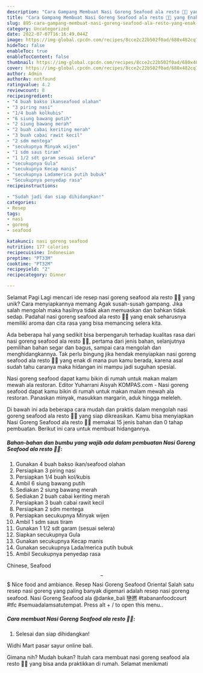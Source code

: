 ```yaml
---
description: "Cara Gampang Membuat Nasi Goreng Seafood ala resto 🦐🦑 yang Enak, Mantap"
title: "Cara Gampang Membuat Nasi Goreng Seafood ala resto 🦐🦑 yang Enak, Mantap"
slug: 895-cara-gampang-membuat-nasi-goreng-seafood-ala-resto-yang-enak-mantap
category: Uncategorized
date: 2022-07-07T16:16:49.044Z
image: https://img-global.cpcdn.com/recipes/8cce2c22b502f0ad/680x482cq70/nasi-goreng-seafood-ala-resto-foto-resep-utama.jpg
hideToc: false
enableToc: true
enableTocContent: false
thumbnail: https://img-global.cpcdn.com/recipes/8cce2c22b502f0ad/680x482cq70/nasi-goreng-seafood-ala-resto-foto-resep-utama.jpg
cover: https://img-global.cpcdn.com/recipes/8cce2c22b502f0ad/680x482cq70/nasi-goreng-seafood-ala-resto-foto-resep-utama.jpg
author: Admin
authorAv: notfound
ratingvalue: 4.2
reviewcount: 8
recipeingredient:
- "4 buah bakso ikanseafood olahan"
- "3 piring nasi"
- "1/4 buah kolkubis"
- "6 siung bawang putih"
- "2 siung bawang merah"
- "2 buah cabai keriting merah"
- "3 buah cabai rawit kecil"
- "2 sdm mentega"
- "secukupnya Minyak wijen"
- "1 sdm saus tiram"
- "1 1/2 sdt garam sesuai selera"
- "secukupnya Gula"
- "secukupnya Kecap manis"
- "secukupnya Ladamerica putih bubuk"
- "Secukupnya penyedap rasa"
recipeinstructions:

- "Sudah jadi dan siap dihidangkan!"
categories:
- Resep
tags:
- nasi
- goreng
- seafood

katakunci: nasi goreng seafood 
nutrition: 177 calories
recipecuisine: Indonesian
preptime: "PT33M"
cooktime: "PT32M"
recipeyield: "2"
recipecategory: Dinner

---
```



Selamat Pagi Lagi mencari ide resep nasi goreng seafood ala resto 🦐🦑 yang unik? Cara menyiapkannya memang Agak susah-susah gampang. Jika salah mengolah maka hasilnya tidak akan memuaskan dan bahkan tidak sedap. Padahal nasi goreng seafood ala resto 🦐🦑 yang enak seharusnya memiliki aroma dan cita rasa yang bisa memancing selera kita.


Ada beberapa hal yang sedikit bisa berpengaruh terhadap kualitas rasa dari nasi goreng seafood ala resto 🦐🦑, pertama dari jenis bahan, selanjutnya pemilihan bahan segar dan bagus, sampai cara mengolah dan menghidangkannya. Tak perlu bingung jika hendak menyiapkan nasi goreng seafood ala resto 🦐🦑 yang enak di mana pun kamu berada, karena asal sudah tahu caranya maka hidangan ini mampu jadi suguhan spesial.

Nasi goreng seafood dapat kamu bikin di rumah untuk makan malam mewah ala restoran. Editor Yuharrani Aisyah KOMPAS.com - Nasi goreng seafood dapat kamu bikin di rumah untuk makan malam mewah ala restoran. Panaskan minyak, masukkan margarin, aduk hingga meleleh.


Di bawah ini ada beberapa cara mudah dan praktis dalam mengolah nasi goreng seafood ala resto 🦐🦑 yang siap dikreasikan. Kamu bisa menyiapkan Nasi Goreng Seafood ala resto 🦐🦑 memakai 15 jenis bahan dan 0 tahap pembuatan. Berikut ini cara untuk membuat hidangannya.

<!--inarticleads1-->

##### Bahan-bahan dan bumbu yang wajib ada dalam pembuatan Nasi Goreng Seafood ala resto 🦐🦑:

1. Gunakan 4 buah bakso ikan/seafood olahan
1. Persiapkan 3 piring nasi
1. Persiapkan 1/4 buah kol/kubis
1. Ambil 6 siung bawang putih
1. Sediakan 2 siung bawang merah
1. Sediakan 2 buah cabai keriting merah
1. Persiapkan 3 buah cabai rawit kecil
1. Persiapkan 2 sdm mentega
1. Persiapkan secukupnya Minyak wijen
1. Ambil 1 sdm saus tiram
1. Gunakan 1 1/2 sdt garam (sesuai selera)
1. Siapkan secukupnya Gula
1. Gunakan secukupnya Kecap manis
1. Gunakan secukupnya Lada/merica putih bubuk
1. Ambil Secukupnya penyedap rasa


Chinese, Seafood $$ - $$$ Nice food and ambiance. Resep Nasi Goreng Seafood Oriental Salah satu resep nasi goreng yang paling banyak digemari adalah resep nasi goreng seafood. Nasi Goreng Seafood ala @danke_bali 戀撚 #tabananfoodcourt #tfc #semuadalamsatutempat. Press alt + / to open this menu.. 

<!--inarticleads2-->

##### Cara membuat Nasi Goreng Seafood ala resto 🦐🦑:


1. Selesai dan siap dihidangkan!

Widhi Mart pasar sayur online bali. 

Gimana nih? Mudah bukan? Itulah cara membuat nasi goreng seafood ala resto 🦐🦑 yang bisa anda praktikkan di rumah. Selamat menikmati
